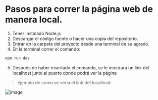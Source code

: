 # Pasos para correr la página web de manera local.

1. Tener instalado Node.js
2. Descargar el código fuente o hacer una copia del repositorio.
3. Entrar en la carpeta del proyecto desde una terminal de su agrado.
4. En la terminal correr el comando:
```sh
npm run dev
```
5. Después de haber insertado el comando, se le mostrará un link del localhost junto al puerto donde podrá ver la página
> Ejemplo de como se vería el link del localhost:

![image](https://github.com/user-attachments/assets/97be192f-9343-4bff-aa9d-64a411b75009)
